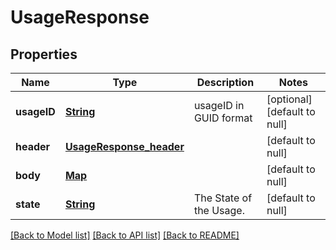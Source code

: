 # UsageResponse
## Properties

Name | Type | Description | Notes
------------ | ------------- | ------------- | -------------
**usageID** | [**String**](string.md) | usageID in GUID format | [optional] [default to null]
**header** | [**UsageResponse_header**](UsageResponse_header.md) |  | [default to null]
**body** | [**Map**](object.md) |  | [default to null]
**state** | [**String**](string.md) | The State of the Usage. | [default to null]

[[Back to Model list]](../README.md#documentation-for-models) [[Back to API list]](../README.md#documentation-for-api-endpoints) [[Back to README]](../README.md)

